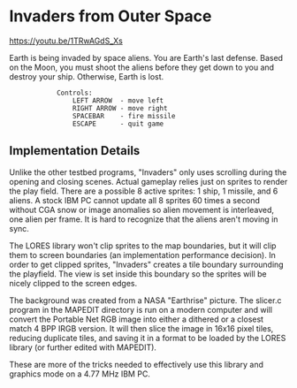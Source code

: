 # Invaders from Outer Space

https://youtu.be/1TRwAGdS_Xs

Earth is being invaded by space aliens. You are Earth's last defense. Based on
the Moon, you must shoot the aliens before they get down to you and destroy
your ship. Otherwise, Earth is lost.

                Controls:
                    LEFT ARROW  - move left
                    RIGHT ARROW - move right
                    SPACEBAR    - fire missile
                    ESCAPE      - quit game

## Implementation Details

Unlike the other testbed programs, "Invaders" only uses scrolling during the
opening and closing scenes. Actual gameplay relies just on sprites to render
the play field. There are a possible 8 active sprites: 1 ship, 1 missile, and 6
aliens. A stock IBM PC cannot update all 8 sprites 60 times a second without
CGA snow or image anomalies so alien movement is interleaved, one alien per
frame. It is hard to recognize that the aliens aren't moving in sync.

The LORES library won't clip sprites to the map boundaries, but it will clip
them to screen boundaries (an implementation performance decision). In order to
get clipped sprites, "Invaders" creates a tile boundary surrounding the
playfield. The view is set inside this boundary so the sprites will be nicely
clipped to the screen edges.

The background was created from a NASA "Earthrise" picture. The slicer.c
program in the MAPEDIT directory is run on a modern computer and will convert
the Portable Net RGB image into either a dithered or a closest match 4 BPP IRGB
version. It will then slice the image in 16x16 pixel tiles, reducing duplicate
tiles, and saving it in a format to be loaded by the LORES library (or further
edited with MAPEDIT).

These are more of the tricks needed to effectively use this library and
graphics mode on a 4.77 MHz IBM PC.
